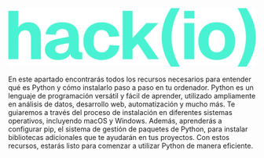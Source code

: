 <div style="text-align: center;">
  <img src="https://github.com/Hack-io-Data/Imagenes/blob/main/01-LogosHackio/logo_celeste@4x.png?raw=true" alt="esquema" />
</div>


En este apartado encontrarás todos los recursos necesarios para entender qué es Python y cómo instalarlo paso a paso en tu ordenador. Python es un lenguaje de programación versátil y fácil de aprender, utilizado ampliamente en análisis de datos, desarrollo web, automatización y mucho más. Te guiaremos a través del proceso de instalación en diferentes sistemas operativos, incluyendo macOS y Windows. Además, aprenderás a configurar pip, el sistema de gestión de paquetes de Python, para instalar bibliotecas adicionales que te ayudarán en tus proyectos. Con estos recursos, estarás listo para comenzar a utilizar Python de manera eficiente.